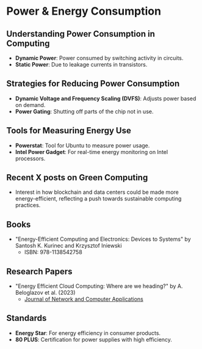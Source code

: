 # Power & Energy Consumption

## Understanding Power Consumption in Computing

- **Dynamic Power**: Power consumed by switching activity in circuits.
- **Static Power**: Due to leakage currents in transistors.

## Strategies for Reducing Power Consumption

- **Dynamic Voltage and Frequency Scaling (DVFS)**: Adjusts power based on demand.
- **Power Gating**: Shutting off parts of the chip not in use.

## Tools for Measuring Energy Use

- **Powerstat**: Tool for Ubuntu to measure power usage.
- **Intel Power Gadget**: For real-time energy monitoring on Intel processors.

## Recent X posts on Green Computing

- Interest in how blockchain and data centers could be made more energy-efficient, reflecting a push towards sustainable computing practices.

## Books

- "Energy-Efficient Computing and Electronics: Devices to Systems" by Santosh K. Kurinec and Krzysztof Iniewski
  - ISBN: 978-1138542758

## Research Papers

- "Energy Efficient Cloud Computing: Where are we heading?" by A. Beloglazov et al. (2023)
  - [Journal of Network and Computer Applications](www.sciencedirect.com/science/article/pii/S1084804523000552)

## Standards

- **Energy Star**: For energy efficiency in consumer products.
- **80 PLUS**: Certification for power supplies with high efficiency.
